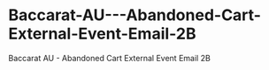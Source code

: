 # Baccarat-AU---Abandoned-Cart-External-Event-Email-2B
Baccarat AU - Abandoned Cart External Event Email 2B
